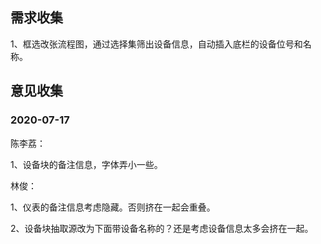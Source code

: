 ## 需求收集

1、框选改张流程图，通过选择集筛出设备信息，自动插入底栏的设备位号和名称。

## 意见收集

### 2020-07-17

陈李荔：

1、设备块的备注信息，字体弄小一些。

林俊：

1、仪表的备注信息考虑隐藏。否则挤在一起会重叠。

2、设备块抽取源改为下面带设备名称的？还是考虑设备信息太多会挤在一起。